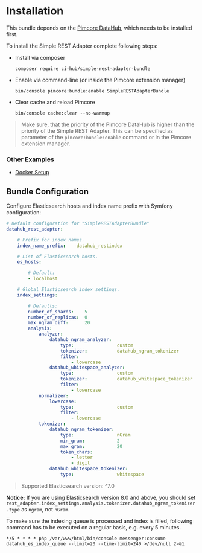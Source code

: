 # Installation
This bundle depends on the [Pimcore DataHub](https://github.com/pimcore/data-hub), which needs to be installed first.

To install the Simple REST Adapter complete following steps:
* Install via composer
  ```
  composer require ci-hub/simple-rest-adapter-bundle
  ```
* Enable via command-line (or inside the Pimcore extension manager)
  ```
  bin/console pimcore:bundle:enable SimpleRESTAdapterBundle
  ```
* Clear cache and reload Pimcore
  ```
  bin/console cache:clear --no-warmup
  ```

> Make sure, that the priority of the Pimcore DataHub is higher than the priority of the Simple REST Adapter.
> This can be specified as parameter of the `pimcore:bundle:enable` command or in the Pimcore extension manager.

### Other Examples
* [Docker Setup](03-docker-setup-example.md)

## Bundle Configuration
Configure Elasticsearch hosts and index name prefix with Symfony configuration:

```yaml
# Default configuration for "SimpleRESTAdapterBundle"
datahub_rest_adapter:

    # Prefix for index names.
    index_name_prefix:    datahub_restindex

    # List of Elasticsearch hosts.
    es_hosts:

        # Default:
        - localhost

    # Global Elasticsearch index settings.
    index_settings:

        # Defaults:
        number_of_shards:    5
        number_of_replicas:  0
        max_ngram_diff:      20
        analysis:
            analyzer:
                datahub_ngram_analyzer:
                    type:                custom
                    tokenizer:           datahub_ngram_tokenizer
                    filter:
                        - lowercase
                datahub_whitespace_analyzer:
                    type:                custom
                    tokenizer:           datahub_whitespace_tokenizer
                    filter:
                        - lowercase
            normalizer:
                lowercase:
                    type:                custom
                    filter:
                        - lowercase
            tokenizer:
                datahub_ngram_tokenizer:
                    type:                nGram
                    min_gram:            2
                    max_gram:            20
                    token_chars:
                        - letter
                        - digit
                datahub_whitespace_tokenizer:
                    type:                whitespace
```

> Supported Elasticsearch version: ^7.0

**Notice:** If you are using Elasticsearch version 8.0 and above, you should
set `rest_adapter.index_settings.analysis.tokenizer.datahub_ngram_tokenizer.type` as `ngram`, not `nGram`.

To make sure the indexing queue is processed and index is filled, following command has to be executed on
a regular basis, e.g. every 5 minutes.

```
*/5 * * * * php /var/www/html/bin/console messenger:consume datahub_es_index_queue --limit=20 --time-limit=240 >/dev/null 2>&1
```
